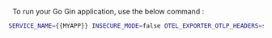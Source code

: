 &nbsp;
To run your Go Gin application, use the below command :

```bash
SERVICE_NAME={{MYAPP}} INSECURE_MODE=false OTEL_EXPORTER_OTLP_HEADERS=signoz-ingestion-key={{SIGNOZ_INGESTION_KEY}} OTEL_EXPORTER_OTLP_ENDPOINT=ingest.{{REGION}}.signoz.cloud:443 go run main.go
```